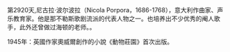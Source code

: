 第2920天,尼古拉·波尔波拉（Nicola Porpora，1686-1768），意大利作曲家、声乐教育家。他是那不勒斯歌剧流派的代表人物之一。也培养出不少优秀的阉人歌手，此外还曾做过海顿的老师。。

1945年：英國作家奧威爾創作的小說《動物莊園》首次出版。